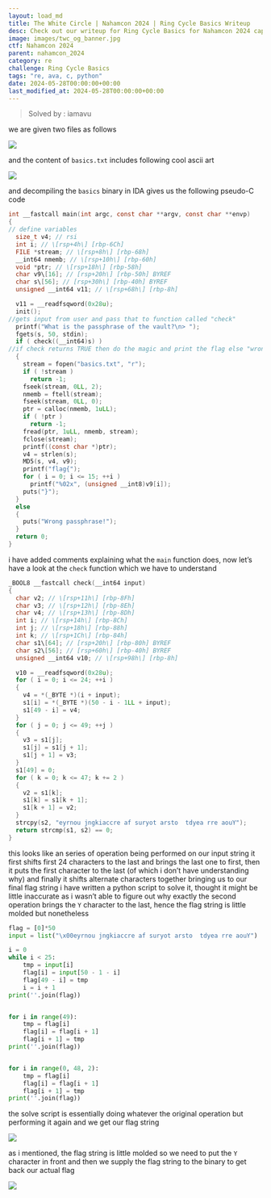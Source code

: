 ```yaml
---
layout: load_md
title: The White Circle | Nahamcon 2024 | Ring Cycle Basics Writeup
desc: Check out our writeup for Ring Cycle Basics for Nahamcon 2024 capture the flag competition.
image: images/twc_og_banner.jpg
ctf: Nahamcon 2024
parent: nahamcon_2024
category: re
challenge: Ring Cycle Basics
tags: "re, ava, c, python"
date: 2024-05-28T00:00:00+00:00
last_modified_at: 2024-05-28T00:00:00+00:00
---
```



> Solved by : iamavu

we are given two files as follows

![](https://i.imgur.com/5N7pcPw.png)


and the content of `basics.txt` includes following cool ascii art

![](https://i.imgur.com/rQJjzki.png)


and decompiling the `basics` binary in IDA gives us the following pseudo-C code

```c
int __fastcall main(int argc, const char **argv, const char **envp)
{
// define variables
  size_t v4; // rsi
  int i; // \[rsp+4h\] [rbp-6Ch]
  FILE *stream; // \[rsp+8h\] [rbp-68h]
  __int64 nmemb; // \[rsp+10h\] [rbp-60h]
  void *ptr; // \[rsp+18h\] [rbp-58h]
  char v9\[16]; // [rsp+20h\] [rbp-50h] BYREF
  char s\[56]; // [rsp+30h\] [rbp-40h] BYREF
  unsigned __int64 v11; // \[rsp+68h\] [rbp-8h]

  v11 = __readfsqword(0x28u);
  init();
//gets input from user and pass that to function called "check"
  printf("What is the passphrase of the vault?\n> ");
  fgets(s, 50, stdin);
  if ( check((__int64)s) )
//if check returns TRUE then do the magic and print the flag else "wrong passphrase"
  {
    stream = fopen("basics.txt", "r");
    if ( !stream )
      return -1;
    fseek(stream, 0LL, 2);
    nmemb = ftell(stream);
    fseek(stream, 0LL, 0);
    ptr = calloc(nmemb, 1uLL);
    if ( !ptr )
      return -1;
    fread(ptr, 1uLL, nmemb, stream);
    fclose(stream);
    printf((const char *)ptr);
    v4 = strlen(s);
    MD5(s, v4, v9);
    printf("flag{");
    for ( i = 0; i <= 15; ++i )
      printf("%02x", (unsigned __int8)v9[i]);
    puts("}");
  }
  else
  {
    puts("Wrong passphrase!");
  }
  return 0;
}
```

i have added comments explaining what the `main` function does, now let’s have a look at the `check` function which we have to understand

```c
_BOOL8 __fastcall check(__int64 input)
{
  char v2; // \[rsp+11h\] [rbp-8Fh]
  char v3; // \[rsp+12h\] [rbp-8Eh]
  char v4; // \[rsp+13h\] [rbp-8Dh]
  int i; // \[rsp+14h\] [rbp-8Ch]
  int j; // \[rsp+18h\] [rbp-88h]
  int k; // \[rsp+1Ch\] [rbp-84h]
  char s1\[64]; // [rsp+20h\] [rbp-80h] BYREF
  char s2\[56]; // [rsp+60h\] [rbp-40h] BYREF
  unsigned __int64 v10; // \[rsp+98h\] [rbp-8h]

  v10 = __readfsqword(0x28u);
  for ( i = 0; i <= 24; ++i )
  {
    v4 = *(_BYTE *)(i + input);
    s1[i] = *(_BYTE *)(50 - i - 1LL + input);
    s1[49 - i] = v4;
  }
  for ( j = 0; j <= 49; ++j )
  {
    v3 = s1[j];
    s1[j] = s1[j + 1];
    s1[j + 1] = v3;
  }
  s1[49] = 0;
  for ( k = 0; k <= 47; k += 2 )
  {
    v2 = s1[k];
    s1[k] = s1[k + 1];
    s1[k + 1] = v2;
  }
  strcpy(s2, "eyrnou jngkiaccre af suryot arsto  tdyea rre aouY");
  return strcmp(s1, s2) == 0;
}
```

this looks like an series of operation being performed on our input string
it first shifts first 24 characters to the last and brings the last one to first, then it puts the first character to the last (of which i don’t have understanding why) and finally it shifts alternate characters together bringing us to our final flag string
i have written a python script to solve it, thought it might be little inaccurate as i wasn’t able to figure out why exactly the second operation brings the `Y` character to the last, hence the flag string is little molded but nonetheless 

```python
flag = [0]*50
input = list("\x00eyrnou jngkiaccre af suryot arsto  tdyea rre aouY")

i = 0
while i < 25:
    tmp = input[i]
    flag[i] = input[50 - 1 - i]
    flag[49 - i] = tmp
    i = i + 1
print(''.join(flag))


for i in range(49):
    tmp = flag[i]
    flag[i] = flag[i + 1]
    flag[i + 1] = tmp
print(''.join(flag))


for i in range(0, 48, 2):
    tmp = flag[i]
    flag[i] = flag[i + 1]
    flag[i + 1] = tmp
print(''.join(flag))
```

the solve script is essentially doing whatever the original operation but performing it again and we get our flag string

![](https://i.imgur.com/GP0QnOn.png)


as i mentioned, the flag string is little molded so we need to put the `Y` character in front
and then we supply the flag string to the binary to get back our actual flag

![](https://i.imgur.com/I5ywHyg.png)


